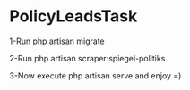 # PolicyLeadsTask

1-Run php artisan migrate

2-Run php artisan scraper:spiegel-politiks

3-Now execute php artisan serve and enjoy =)
